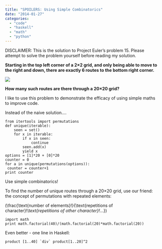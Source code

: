 ```yaml
---
title: "SPOILERS: Using Simple Combinatorics"
date: "2014-01-27"
categories: 
  - "code"
  - "haskell"
  - "math"
  - "python"
---
```


DISCLAIMER: This is the solution to Project Euler’s problem 15. Please attempt to solve the problem yourself before reading my solution.

**Starting in the top left corner of a 2×2 grid, and only being able to move to the right and down, there are exactly 6 routes to the bottom right corner.**

[![](/wp-content/uploads/2014/01/p_015.gif)](/wp-content/uploads/2014/01/p_015-1.gif)

**How many such routes are there through a 20×20 grid?**

I like to use this problem to demonstrate the efficacy of using simple maths to improve code.

Instead of the naive solution….

```
from itertools import permutations
def unique(iterable):
    seen = set()
    for x in iterable:
        if x in seen:
            continue
        seen.add(x)
        yield x
options = [1]*20 + [0]*20
counter = 0
for a in unique(permutations(options)):
 counter = counter+1
print counter
```

Use simple combinatorics!

To find the number of unique routes through a 20×20 grid, use our friend: the concept of permutations with repeated elements:

\(\frac{\text{number of elements}!}{\text{repetitions of character}!*\text{repetitions of other character}!*…}\)

```
import math
print math.factorial(40)/(math.factorial(20)*math.factorial(20))
```

Even better - one line in Haskell:

```
product [1..40] `div` product[1..20]^2
```
